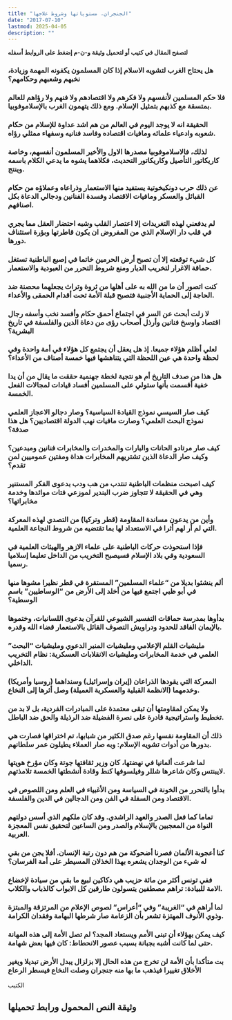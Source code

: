 ```yaml
---
title: "الجنجران، مستوياتها وشروط علاجها"
date: "2017-07-10"
lastmod: 2025-04-05
description: ""
---
```

**لتصفح المقال في كتيب أو لتحميل وثيقة و-ن-م إضغط على الروابط أسفله**

### هل يحتاج الغرب لتشويه الاسلام إذا كان المسلمون يكفونه المهمة وزيادة، نخبهم وشعبهم وحكامهم؟

### فلا حكم المسلمين لأنفسهم ولا فكرهم ولا اقتصادهم ولا فنهم ولا رؤاهم للعالم بمتسقة مع كذبهم بتمثيل الإسلام. ومع ذلك يتهمون الغرب بالإسلاموفوبيا.

### الحقيقة انه لا يوجد اليوم في العالم من هم اشد عداوة للإسلام من حكام شعوبه وادعياء علمائه ومافيات اقتصاده وفاسد فنانيه وسفهاء ممثلي رؤاه.

### لذلك، فالاسلاموفوبيا مصدرها الاول والأخير المسلمون أنفسهم، وخاصة كاريكاتور التأصيل وكاريكاتور التحديث، فكلاهما يشوه ما يدعي الكلام باسمه وينتج.

### عن ذلك حرب دونكيخوتية يستفيد منها الاستعمار وذراعاه وعملاؤه من حكام القبائل والعسكر ومافيات الاقتصاد وفسدة الفنانين ودجالي الدعاة بكل اصنافهم.

### لم يدفعني لهذه التغريدات إلا اعتصار القلب وشبه احتضار العقل مما يجري في قلب دار الإسلام الذي من المفروض ان يكون قاطرتها وبؤرة استئناف دورها.

### كل شيء توقعته إلا أن تصبح أرض الحرمين خاتما في إصبع الباطنية تستغل حماقة الاغرار لتخريب الديار ومنع شروط التحرر من العبودية والاستعمار.

### كنت اتصور أن ما من الله به على أهلها من ثروة وتراث يجعلهما محصنة ضد الحاجة إلى الحماية الأجنبية فتصبح قبلة الأمة تحت أقدام الحمقى والأعداء.

### لا زلت أبحث عن السر في اجتماع أحمق حكام وأفسد نخب وأسفه رجال اقتصاد واوسخ فنانين وأرذل أصحاب رؤى من دعاة الدين والفلسفة في تاريخ البشرية؟

### لعلي أظلم هؤلاء جميعا. إذ هل يعقل أن يجتمع كل هؤلاء في أمة واحدة وفي لحظة واحدة هي عين اللحظة التي يتناهشها فيها خمسة أصناف من الأعداء؟

### هل هذا من صدف التاريخ أم هو نتجية لخطة جهنمية حققت ما يقال من أن يدا خفية أقسمت بأنها ستولي على المسلمين أفساد قيادات لمجالات الفعل الخمسة.

### كيف صار السيسي نموذج القيادة السياسية؟ وصار دجالو الاعجاز العلمي نموذج البحث العلمي؟ وصارت مافيات نهب الدولة اقتصاديين؟ هل هذا صدفة؟

### كيف صار مرتادو الحانات والبارات والمخدرات والمخابرات فنانين ومبدعين؟ وكيف صار الدعاة الذين تشتريهم المخابرات هداة ومفتين عموميين لمن تقدم؟

### كيف اصبحت منظمات الباطنية تنتدب من هب ودب بدعوى الفكر المستنير وهي في الحقيقة لا تتجاوز ضرب البندير لموزعي فتات موائدها وخدمة مخابراتها؟

### وأين من يدعون مساندة المقاومة (قطر وتركيا) من التصدي لهذه المعركة التي لم أر لهم أثرا في الاستعداد لها بما تقتضيه من شروط النجاعة العلمية.

### فإذا استحوذت حركات الباطنية على علماء الازهر والهيئات العلمية في السعودية وفي بلاد الإسلام فسيصبح التخريب من الداخل تعليما إسلاميا رسميا.

### ألم ينشئوا بديلا من “علماء المسلمين” المستقرة في قطر نظيرا مشوها منها في أبو ظبي اجتمع فيها من أخلد إلى الأرض من “الوساطيين” باسم الوسطية؟

### بدأوها بمدرسة حماقات التفسير الشيوعي للقرآن بدعوى اللسانيات، وختموها بالإيمان الفاقد للحدود ودراويش التصوف القائل بالاستعمار قضاء الله وقدره.

### مليشيات القلم الإعلامي ومليشيات المنبر الدعوي ومليشيات “البحث” العلمي في خدمة المخابرات ومليشيات الانقلابات العسكرية: نظام التخريب الداخلي.

### المعركة التي يقودها الذراعان (إيران وإسرائيل) وسنداهما (روسيا وأمريكا) وخدمهما (الانظمة القبلية والعسكرية العميلة) وصل أثرها إلى النخاع.

### ولا يمكن لمقاومتها أن تبقى معتمدة على المبادرات الفردية، بل لا بد من تخطيط واستراتيجية قادرة على نصرة الفضيلة ضد الرذيلة والحق ضد الباطل.

### ذلك أن المقاومة نفسها رغم صدق الكثير من شبابها، تم اختراقها فصارت هي بدورها من أدوات تشويه الإسلام: وبه صار العملاء يطيلون عمر سلطانهم.

### لما شرعت ألمانيا في نهضتها، كان وزير ثقافتها جوتة وكان مؤرخ هويتها لايبنتس وكان شاعرها شللر وفيلسوفها كنط وقادة أنشطتها الخمسة تلامذتهم.

### بدأوا بالتحرر من الخونة في السياسة ومن الأغبياء في العلم ومن اللصوص في الاقتصاد ومن السفلة في الفن ومن الدجالين في الدين والفلسفة.

### تماما كما فعل الصدر والعهد الراشدي. وقد كان ملكهم الذي أسس دولتهم النواة من المعجبين بالإسلام والصدر ومن الساعين لتحقيق نفس المعجزة العربية.

### كنا أعجوبة الألمان فصرنا أضحوكة من هم دون رتبة الإنسان. أفلا يجن من بقي له شيء من الوجدان يشعره بهذا الخذلان المسيطر على أمة الفرسان؟

### ففي تونس أكثر من مائة حزيب هي دكاكين لبيع ما بقي من سيادة لإخضاع الامة للبيادة: تراهم مصطفين يتسولون طارقين كل الابواب كالذباب والكلاب.

### لما أراهم في “الغريبة” وفي “أعراس” لصوص الإعلام من المرتزقة والمبتزة وذوي الأنوف المهتزة تشعر بأن الزعامة صار شرطها البهامة وفقدان الكرامة.

### كيف يمكن بهؤلاء أن تبنى الأمم ويستعاد المجد؟ لم تصل الأمة إلى هذه المهانة حتى لما كانت أشبه بجبانة بسبب عصور الانحطاط: كان فيها بعض شهامة.

### بت متأكدا بأن الأمة لن تخرج من هذه الحال إلا بزلزال يبدل الأرض تبديلا ويغير الأخلاق تغييرا فيذهب ما بها منه جنجران وصلت النخاع فيسطر الرعاع

الكتيب

## وثيقة النص المحمول ورابط تحميلها

###
